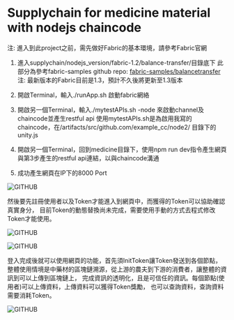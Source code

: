 # Supplychain for medicine material with nodejs chaincode

注: 進入到此project之前，需先做好Fabric的基本環境，請參考Fabric官網

1. 進入supplychain/nodejs_version/fabric-1.2/balance-transfer/目錄底下
此部分為參考fabric-samples github repo:
[fabric-samples/balancetransfer](https://github.com/hyperledger/fabric-samples/tree/release-1.2/balance-transfer)
注: 最新版本的Fabric目前是1.3，預計不久後將更新至1.3版本

2. 開啟Terminal，輸入./runApp.sh 啟動fabric網絡

3. 開啟另一個Terminal，輸入./mytestAPIs.sh -node 來啟動channel及chaincode並產生restful api
使用mytestAPIs.sh是為啟用我寫的chaincode，在/artifacts/src/github.com/example_cc/node2/ 目錄下的unity.js

4. 開啟另一個Terminal，回到medicine目錄下，使用npm run dev指令產生網頁與第3步產生的restful api連結，以與chaincode溝通

5. 成功產生網頁在IP下的8000 Port

![GITHUB](https://github.com/a037580238/supplychain/blob/master/nodejs_version/home.PNG "Home")

然後要先註冊使用者以及Token才能進入到網頁中，而獲得的Token可以協助確認真實身分，
目前Token的動態替換尚未完成，需要使用手動的方式去程式修改Token才能使用。

![GITHUB](https://github.com/a037580238/supplychain/blob/master/nodejs_version/registerToken.PNG "registerToken")

![GITHUB](https://github.com/a037580238/supplychain/blob/master/nodejs_version/registerUser.PNG "registerUser")

登入完成後就可以使用網頁的功能，首先須InitToken讓Token發送到各個節點，
整體使用情境是中藥材的區塊鏈溯源，從上游的農夫到下游的消費者，讓整體的資訊到可以上傳到區塊鏈上，
完成資訊的透明化，且是可信任的資訊。每個節點(使用者)可以上傳資料，上傳資料可以獲得Token獎勵，
也可以查詢資料，查詢資料需要消耗Token。

![GITHUB](https://github.com/a037580238/supplychain/blob/master/nodejs_version/functions.PNG "functions")
